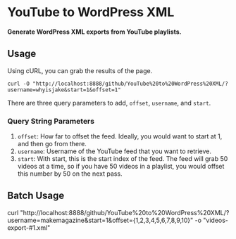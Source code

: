 # YouTube to WordPress XML

__Generate WordPress XML exports from YouTube playlists.__

## Usage

Using cURL, you can grab the results of the page.

	curl -O "http://localhost:8888/github/YouTube%20to%20WordPress%20XML/?username=whyisjake&start=1&offset=1"

There are three query parameters to add, `offset`, `username`, and `start`.

### Query String Parameters

1. `offset`: How far to offset the feed. Ideally, you would want to start at 1, and then go from there.
2. `username`: Username of the YouTube feed that you want to retrieve.
3. `start`: With start, this is the start index of the feed. The feed will grab 50 videos at a time, so if you have 50 videos in a playlist, you would offset this number by 50 on the next pass.

## Batch Usage

curl "http://localhost:8888/github/YouTube%20to%20WordPress%20XML/?username=makemagazine&start=1&offset={1,2,3,4,5,6,7,8,9,10}" -o "videos-export-#1.xml"